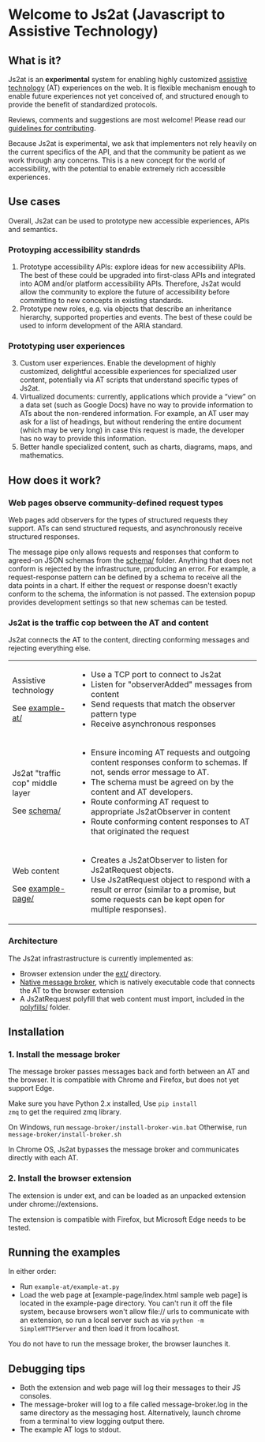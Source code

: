 # Welcome to Js2at (Javascript to Assistive Technology)

## What is it?

Js2at is an **experimental** system for enabling highly customized [assistive technology](https://en.wikipedia.org/wiki/Assistive_technology) (AT) experiences on the web. It is flexible mechanism enough to enable future experiences not yet conceived of, and structured enough to provide the benefit of standardized protocols. 

Reviews, comments and suggestions are most welcome!
Please read our [guidelines for contributing](CONTRIBUTING.md).

Because Js2at is experimental, we ask that implementers not rely heavily on the current specifics of the API, and that the community be patient as we work through any concerns. This is a new concept for the world of accessibility, with the potential to enable extremely rich accessible experiences.

## Use cases

Overall, Js2at can be used to prototype new accessible experiences, APIs and semantics.

### Protoyping accessibility standrds

1. Prototype accessibility APIs: explore ideas for new accessibility APIs. The best of these could be upgraded into first-class APIs and integrated into AOM and/or platform accessibility APIs. Therefore, Js2at would allow the community to explore the future of accessibility before committing to new concepts in existing standards.
2. Prototype new roles, e.g. via objects that describe an inheritance hierarchy, supported properties and events. The best of these could be used to inform development of the ARIA standard.

### Prototyping user experiences

3. Custom user experiences. Enable the development of highly customized, delightful accessible experiences for specialized user content, potentially via AT scripts that understand specific types of Js2at.
4. Virtualized documents: currently, applications which provide a “view” on a data set (such as Google Docs) have no way to provide information to ATs about the non-rendered information. For example, an AT user may ask for a list of headings, but without rendering the entire document (which may be very long) in case this request is made, the developer has no way to provide this information.
5. Better handle specialized content, such as charts, diagrams, maps, and mathematics.

## How does it work?

### Web pages observe community-defined request types

Web pages add observers for the types of structured requests they support. ATs can send structured requests, and asynchronously receive structured responses.

The message pipe only allows requests and responses that conform to agreed-on JSON schemas from the [schema/](schema) folder. Anything that does not conform is rejected by the infrastructure, producing an error. For example, a request-response pattern can be defined by a schema to receive all the data points in a chart. If either the request or response doesn't exactly conform to the schema, the information is not passed. The extension popup provides development settings so that new schemas can be tested.

### Js2at is the traffic cop between the AT and content

Js2at connects the AT to the content, directing conforming messages and rejecting everything else.

<table>
    <tr>
        <td>
            <p>Assistive technology</p>
            <p>See <a href="./example-at">example-at/</a></p>
        </td>
        <td>
        <ul>
            <li>Use a TCP port to connect to Js2at</li>
            <li>Listen for "observerAdded" messages from content</li>
            <li>Send requests that match the observer pattern type</li>
            <li>Receive asynchronous responses</li>
        </ul>
        </td>
    </tr>
    <tr>
        <td>
            <p>Js2at "traffic cop" middle layer</p>
            <p>See <a href="./schema">schema/</a></p>
        </td>
        <td>
            <ul>
                <li>Ensure incoming AT requests and outgoing content responses conform to schemas. If not, sends error message to AT.</li>
                <li>The schema must be agreed on by the content and AT developers.</li>
                <li>Route conforming AT request to appropriate Js2atObserver in content</li>
                <li>Route conforming content responses to AT that originated the request</li>
            </ul>
        </td>
    </tr>
    <tr>
        <td>
            <p>Web content</p>
            <p>See <a href="./example-page">example-page/</a></p>
        </td>
        <td>
            <ul>
                <li>Creates a Js2atObserver to listen for Js2atRequest objects.</li>
                <li>Use Js2atRequest object to respond with a result or error (similar to a promise, but some requests can be kept open for multiple responses).</li>
            </ul>
        </td>
    </tr>
</table>

### Architecture

The Js2at infrastrastructure is currently implemented as:
- Browser extension under the [ext/](ext) directory.
- [Native message broker](message-broker), which is natively executable code that connects the AT to the browser extension
- A Js2atRequest polyfill that web content must import, included in the [polyfills/](polyfills) folder.

## Installation

### 1. Install the message broker

The message broker passes messages back and forth between an AT and the browser. It is compatible with Chrome and Firefox, but does not yet support Edge.

Make sure you have Python 2.x installed, Use <code>pip install zmq</code> to get the required zmq library.

On Windows, run <code>message-broker/install-broker-win.bat</code>
Otherwise, run <code>message-broker/install-broker.sh</code>

In Chrome OS, Js2at bypasses the message broker and communicates directly with each AT.

### 2. Install the browser extension

The extension is under ext, and can be loaded as an unpacked extension under
chrome://extensions.

The extension is compatible with Firefox, but Microsoft Edge needs to be tested.

## Running the examples

In either order:
- Run <code>example-at/example-at.py</code>
- Load the web page at [example-page/index.html sample web page] is located
in the example-page directory. You can't run it off the file system, because
browsers won't allow file:// urls to communicate with an extension, so run a
local server such as
via <code>python -m SimpleHTTPServer</code> and then load it from localhost.

You do not have to run the message broker, the browser launches it.

## Debugging tips

- Both the extension and web page will log their messages to their JS consoles.
- The message-broker will log to a file called
message-broker.log in the same directory as the messaging host.
Alternatively, launch chrome from a terminal to view logging output there.
- The example AT logs to stdout.



